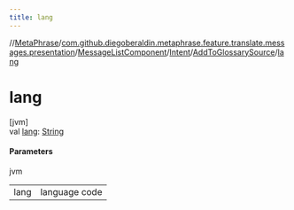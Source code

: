 ```yaml
---
title: lang
---
```

//[MetaPhrase](../../../../../index.html)/[com.github.diegoberaldin.metaphrase.feature.translate.messages.presentation](../../../index.html)/[MessageListComponent](../../index.html)/[Intent](../index.html)/[AddToGlossarySource](index.html)/[lang](lang.html)



# lang



[jvm]\
val [lang](lang.html): [String](https://kotlinlang.org/api/latest/jvm/stdlib/kotlin/-string/index.html)



#### Parameters


jvm

| | |
|---|---|
| lang | language code |




